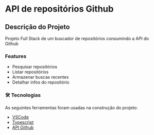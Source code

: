 # API de repositórios Github
## Descrição do Projeto
<p align="left"> Projeto Full Stack de um buscador de repositórios consumindo a API do Github  </p>

### Features
- Pesquisar repositórios
- Listar repositórios
- Armazenar buscas recentes
- Detalhar infos do repositório

### 🛠 Tecnologias

As seguintes ferramentas foram usadas na construção do projeto:
- [VSCode](https://code.visualstudio.com/)
- [Typescript](https://www.typescriptlang.org/)
- [API Github](https://api.github.com/)
